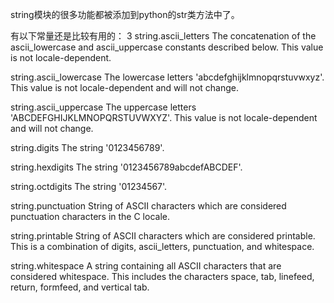 string模块的很多功能都被添加到python的str类方法中了。

有以下常量还是比较有用的：
3
string.ascii_letters
The concatenation of the ascii_lowercase and ascii_uppercase constants described below. This value is not locale-dependent.

string.ascii_lowercase
The lowercase letters 'abcdefghijklmnopqrstuvwxyz'. This value is not locale-dependent and will not change.

string.ascii_uppercase
The uppercase letters 'ABCDEFGHIJKLMNOPQRSTUVWXYZ'. This value is not locale-dependent and will not change.

string.digits
The string '0123456789'.

string.hexdigits
The string '0123456789abcdefABCDEF'.

string.octdigits
The string '01234567'.

string.punctuation
String of ASCII characters which are considered punctuation characters in the C locale.

string.printable
String of ASCII characters which are considered printable. This is a combination of digits, ascii_letters, punctuation, and whitespace.

string.whitespace
A string containing all ASCII characters that are considered whitespace. This includes the characters space, tab, linefeed, return, formfeed, and vertical tab.
